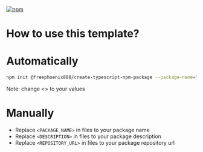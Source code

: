 [![npm](https://img.shields.io/npm/v/<PACKAGE_NAME>.svg)](https://www.npmjs.com/package/<PACKAGE_NAME>)

# How to use this template?

# Automatically

```bash
npm init @freephoenix888/create-typescript-npm-package --package-name="<PACKAGE_NAME>" --description="" --repository-url=""
```
Note: change <> to your values

# Manually
- Replace `<PACKAGE_NAME>` in files to your package name
- Replace `<DESCRIPTION>` in files to your package description
- Replace `<REPOSITORY_URL>` in files to your package repository url
